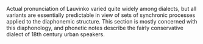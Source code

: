 Actual pronunciation of Lauvìnko varied quite widely among dialects, but all 
variants are essentially predictable in view of sets of synchronic processes 
applied to the diaphonemic structure. This section is mostly concerned with 
this diaphonology, and phonetic notes describe the fairly conservative dialect 
of 18th century urban speakers.